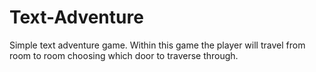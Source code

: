 # Text-Adventure
Simple text adventure game. Within this game the player will travel from room to room choosing which door to traverse through.
